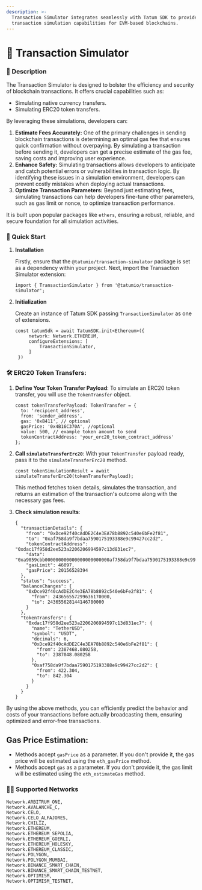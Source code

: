 ```yaml
---
description: >-
  Transaction Simulator integrates seamlessly with Tatum SDK to provide
  transaction simulation capabilities for EVM-based blockchains.
---
```


# 🧾 Transaction Simulator

### 📖 Description <a href="#user-content--description" id="user-content--description"></a>

The Transaction Simulator is designed to bolster the efficiency and security of blockchain transactions. It offers crucial capabilities such as:

* Simulating native currency transfers.
* Simulating ERC20 token transfers.

By leveraging these simulations, developers can:

1. **Estimate Fees Accurately:** One of the primary challenges in sending blockchain transactions is determining an optimal gas fee that ensures quick confirmation without overpaying. By simulating a transaction before sending it, developers can get a precise estimate of the gas fee, saving costs and improving user experience.
2. **Enhance Safety:** Simulating transactions allows developers to anticipate and catch potential errors or vulnerabilities in transaction logic. By identifying these issues in a simulation environment, developers can prevent costly mistakes when deploying actual transactions.
3. **Optimize Transaction Parameters:** Beyond just estimating fees, simulating transactions can help developers fine-tune other parameters, such as gas limit or nonce, to optimize transaction performance.

It is built upon popular packages like `ethers`, ensuring a robust, reliable, and secure foundation for all simulation activities.

### 🚀 Quick Start <a href="#user-content--quick-start" id="user-content--quick-start"></a>

1.  **Installation**

    Firstly, ensure that the `@tatumio/transaction-simulator` package is set as a dependency within your project. Next, import the Transaction Simulator extension:

    ```
    import { TransactionSimulator } from '@tatumio/transaction-simulator';
    ```
2.  **Initialization**

    Create an instance of Tatum SDK passing `TransactionSimulator` as one of extensions.

    ```
    const tatumSdk = await TatumSDK.init<Ethereum>({
         network: Network.ETHEREUM,
         configureExtensions: [
             TransactionSimulator,
         ]
     })
    ```

### 🛠️ ERC20 Token Transfers: <a href="#user-content-how-to-use" id="user-content-how-to-use"></a>

1.  **Define Your Token Transfer Payload**: To simulate an ERC20 token transfer, you will use the `TokenTransfer` object.

    ```
    const tokenTransferPayload: TokenTransfer = {
      to: 'recipient_address',
      from: 'sender_address',
      gas: '0xB411', // optional
      gasPrice: '0x4B16C370A', //optional
      value: 500, // example token amount to send
      tokenContractAddress: 'your_erc20_token_contract_address'
    };
    ```
2.  **Call `simulateTransferErc20`**: With your `TokenTransfer` payload ready, pass it to the `simulateTransferErc20` method.

    ```
    const tokenSimulationResult = await simulateTransferErc20(tokenTransferPayload);
    ```

    This method fetches token details, simulates the transaction, and returns an estimation of the transaction's outcome along with the necessary gas fees.
3.  **Check simulation results**:

    ```
    {
      "transactionDetails": {
        "from": "0xDce92f40cAdDE2C4e3EA78b8892c540e6bFe2f81",
        "to": "0xaf758da9f7bdaa7590175193388e9c99427cc2d2",
        "tokenContractAddress": "0xdac17f958d2ee523a2206206994597c13d831ec7",
        "data": "0xa9059cbb000000000000000000000000af758da9f7bdaa7590175193388e9c99427cc2d2000000000000000000000000000000000000000000000000000000001908b100",
        "gasLimit": 46097,
        "gasPrice": 20156528394
      },
      "status": "success",
      "balanceChanges": {
        "0xDce92f40cAdDE2C4e3EA78b8892c540e6bFe2f81": {
          "from": 243656557299636170000,
          "to": 243655628144146780000
        }
      },
      "tokenTransfers": {
        "0xdac17f958d2ee523a2206206994597c13d831ec7": {
          "name": "TetherUSD",
          "symbol": "USDT",
          "decimals": 6,
          "0xDce92f40cAdDE2C4e3EA78b8892c540e6bFe2f81": {
            "from": 2387468.080258,
            "to": 2387048.080258
          },
          "0xaf758da9f7bdaa7590175193388e9c99427cc2d2": {
            "from": 422.304,
            "to": 842.304
          }
        }
      }
    }
    ```

By using the above methods, you can efficiently predict the behavior and costs of your transactions before actually broadcasting them, ensuring optimized and error-free transactions.

## Gas Price Estimation: <a href="#user-content-gas-price-estimation" id="user-content-gas-price-estimation"></a>

* Methods accept `gasPrice` as a parameter. If you don't provide it, the gas price will be estimated using the `eth_gasPrice` method.
* Methods accept `gas` as a parameter. If you don't provide it, the gas limit will be estimated using the `eth_estimateGas` method.

### 🔗🔗 Supported Networks <a href="#user-content--supported-networks" id="user-content--supported-networks"></a>

```
Network.ARBITRUM_ONE,
Network.AVALANCHE_C,
Network.CELO,
Network.CELO_ALFAJORES,
Network.CHILIZ,
Network.ETHEREUM,
Network.ETHEREUM_SEPOLIA,
Network.ETHEREUM_GOERLI,
Network.ETHEREUM_HOLESKY,
Network.ETHEREUM_CLASSIC,
Network.POLYGON,
Network.POLYGON_MUMBAI,
Network.BINANCE_SMART_CHAIN,
Network.BINANCE_SMART_CHAIN_TESTNET,
Network.OPTIMISM,
Network.OPTIMISM_TESTNET,
```
